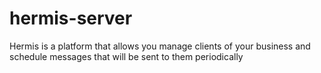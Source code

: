# hermis-server
Hermis is a platform that allows you manage clients of your business and schedule messages that will be sent to them periodically
